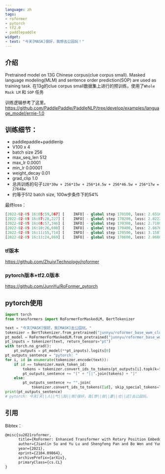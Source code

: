 ```yaml
---
language: zh
tags:
- roformer
- pytorch
- tf2.0
- paddlepaddle
widget:
- text: "今天[MASK]很好，我想去公园玩！"
---
```

## 介绍
Pretrained model on 13G Chinese corpus(clue corpus small). Masked language modeling(MLM) and sentence order prediction(SOP) are used as training task.
在13g的clue corpus small数据集上进行的预训练，使用了`Whole Mask LM` 和 `SOP` 任务

训练逻辑参考了这里。https://github.com/PaddlePaddle/PaddleNLP/tree/develop/examples/language_model/ernie-1.0

## 训练细节：
- paddlepaddle+paddlenlp
- V100 x 4
- batch size 256
- max_seq_len 512 
- max_lr 0.0001
- min_lr 0.00001
- weight_decay 0.01
- grad_clip 1.0
- 总共训练的句子```128*30w + 256*15w + 256*14.5w + 256*46.5w + 256*17w = 27648w```
- 约等于512 batch size, 100w步条件下的54%

最终loss：
```python
[2022-02-05 16:05:59,067] [    INFO] - global step 170100, loss: 2.651634932, lm_loss: 2.603405, sop_loss: 0.048229, speed: 1.06 steps/s, ips: 271.68 seqs/s, learning rate: 6.66465e-05, loss_scaling: 137438.96875, num_good_steps: 356, num_bad_steps: 0
[2022-02-05 16:07:28,227] [    INFO] - global step 170200, loss: 2.822231531, lm_loss: 2.662831, sop_loss: 0.159401, speed: 1.12 steps/s, ips: 287.13 seqs/s, learning rate: 6.66263e-05, loss_scaling: 137438.96875, num_good_steps: 59, num_bad_steps: 0
[2022-02-05 16:08:57,346] [    INFO] - global step 170300, loss: 2.710968971, lm_loss: 2.673646, sop_loss: 0.037323, speed: 1.12 steps/s, ips: 287.26 seqs/s, learning rate: 6.66061e-05, loss_scaling: 137438.96875, num_good_steps: 159, num_bad_steps: 0
[2022-02-05 16:10:26,698] [    INFO] - global step 170400, loss: 2.867662907, lm_loss: 2.619032, sop_loss: 0.248631, speed: 1.12 steps/s, ips: 286.51 seqs/s, learning rate: 6.65859e-05, loss_scaling: 137438.96875, num_good_steps: 259, num_bad_steps: 0
[2022-02-05 16:11:55,714] [    INFO] - global step 170500, loss: 3.158756495, lm_loss: 2.953678, sop_loss: 0.205079, speed: 1.12 steps/s, ips: 287.59 seqs/s, learning rate: 6.65657e-05, loss_scaling: 137438.96875, num_good_steps: 359, num_bad_steps: 0
[2022-02-05 16:13:24,869] [    INFO] - global step 170600, loss: 2.860815048, lm_loss: 2.754750, sop_loss: 0.106064, speed: 1.12 steps/s, ips: 287.14 seqs/s, learning rate: 6.65455e-05, loss_scaling: 137438.96875, num_good_steps: 33, num_bad_steps: 0
```
### tf版本 
https://github.com/ZhuiyiTechnology/roformer

### pytorch版本+tf2.0版本
https://github.com/JunnYu/RoFormer_pytorch

## pytorch使用
```python
import torch
from transformers import RoFormerForMaskedLM, BertTokenizer

text = "今天[MASK]很好，我[MASK]去公园玩。"
tokenizer = BertTokenizer.from_pretrained("junnyu/roformer_base_wwm_cluecorpussmall")
pt_model = RoFormerForMaskedLM.from_pretrained("junnyu/roformer_base_wwm_cluecorpussmall")
pt_inputs = tokenizer(text, return_tensors="pt")
with torch.no_grad():
    pt_outputs = pt_model(**pt_inputs).logits[0]
pt_outputs_sentence = "pytorch: "
for i, id in enumerate(tokenizer.encode(text)):
    if id == tokenizer.mask_token_id:
        tokens = tokenizer.convert_ids_to_tokens(pt_outputs[i].topk(k=5)[1])
        pt_outputs_sentence += "[" + "||".join(tokens) + "]"
    else:
        pt_outputs_sentence += "".join(
            tokenizer.convert_ids_to_tokens([id], skip_special_tokens=True))
print(pt_outputs_sentence)
# pytorch: 今天[天||人||气||阳||雨]很好，我[想||就||要||也||还]去公园玩。

```

## 引用

Bibtex：

```tex
@misc{su2021roformer,
      title={RoFormer: Enhanced Transformer with Rotary Position Embedding}, 
      author={Jianlin Su and Yu Lu and Shengfeng Pan and Bo Wen and Yunfeng Liu},
      year={2021},
      eprint={2104.09864},
      archivePrefix={arXiv},
      primaryClass={cs.CL}
}
```